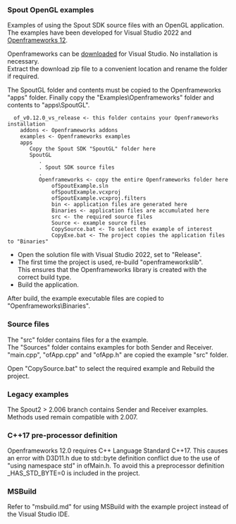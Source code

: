 ### Spout OpenGL examples

Examples of using the Spout SDK source files with an OpenGL application.\
The examples have been developed for Visual Studio 2022 and [Openframeworks 12](https://openframeworks.cc/).

Openframeworks can be [downloaded](https://openframeworks.cc/download/) for Visual Studio. No installation is necessary.\
Extract the download zip file to a convenient location and rename the folder if required.

The SpoutGL folder and contents must be copied to the Openframeworks "apps" folder. Finally copy the "Examples\Openframeworks" folder and contents to "apps\SpoutGL".

      of_v0.12.0_vs_release <- this folder contains your Openframeworks installation
	    addons <- Openframeworks addons
	    examples <- Openframeworks examples
	    apps
	       Copy the Spout SDK "SpoutGL" folder here
		   SpoutGL
	          .
		      . Spout SDK source files
	          .
	          Openframeworks <- copy the entire Openframeworks folder here
                  ofSpoutExample.sln
                  ofSpoutExample.vcxproj
                  ofSpoutExample.vcxproj.filters
                  bin <- application files are generated here
                  Binaries <- application files are accumulated here
                  src <- the required source files
			      Source <- example source files
				  CopySource.bat <- To select the example of interest
				  CopyExe.bat <- The project copies the application files to "Binaries"

- Open the solution file with Visual Studio 2022, set to "Release".
- The first time the project is used, re-build "openframeworkslib".\
This ensures that the Openframeworks library is created with the correct build type.
- Build the application.

After build, the example executable files are copied to "Openframeworks\Binaries".

### Source files

The "src" folder contains files for a the example.\
The "Sources" folder contains examples for both Sender and Receiver.\
"main.cpp", "ofApp.cpp" and "ofApp.h" are copied the example "src" folder.

Open "CopySource.bat" to select the required example and Rebuild the project.

### Legacy examples

The Spout2 > 2.006 branch contains Sender and Receiver examples. Methods used remain compatible with 2.007. 

### C++17 pre-processor definition

Openframeworks 12.0 requires C++ Language Standard C++17.
This causes an error with D3D11.h due to std::byte definition conflict
due to the use of "using namespace std" in ofMain.h. To avoid this
a preprocessor definition _HAS_STD_BYTE=0 is included in the project.

### MSBuild

Refer to "msbuild.md" for using MSBuild with the example project instead of the Visual Studio IDE.









